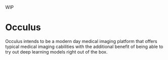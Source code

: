 WIP

# Occulus

Occulus intends to be a modern day medical imaging platform that offers typical medical imaging 
cabilities with the additional benefit of being able to try out deep learning models 
right out of the box.


